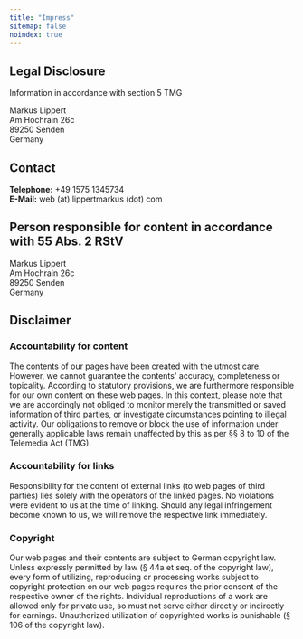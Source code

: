 ```yaml
---
title: "Impress"
sitemap: false
noindex: true
---
```


## Legal Disclosure

Information in accordance with section 5 TMG

Markus Lippert  
Am Hochrain 26c  
89250 Senden  
Germany

## Contact

**Telephone:** +49 1575 1345734  
**E-Mail:** web (at) lippertmarkus (dot) com

## Person responsible for content in accordance with 55 Abs. 2 RStV

Markus Lippert  
Am Hochrain 26c  
89250 Senden  
Germany

## Disclaimer

### Accountability for content

The contents of our pages have been created with the utmost care. However, we cannot guarantee the contents' accuracy, completeness or topicality. According to statutory provisions, we are furthermore responsible for our own content on these web pages. In this context, please note that we are accordingly not obliged to monitor merely the transmitted or saved information of third parties, or investigate circumstances pointing to illegal activity. Our obligations to remove or block the use of information under generally applicable laws remain unaffected by this as per §§ 8 to 10 of the Telemedia Act (TMG).

### Accountability for links

Responsibility for the content of external links (to web pages of third parties) lies solely with the operators of the linked pages. No violations were evident to us at the time of linking. Should any legal infringement become known to us, we will remove the respective link immediately.

### Copyright

Our web pages and their contents are subject to German copyright law. Unless expressly permitted by law (§ 44a et seq. of the copyright law), every form of utilizing, reproducing or processing works subject to copyright protection on our web pages requires the prior consent of the respective owner of the rights. Individual reproductions of a work are allowed only for private use, so must not serve either directly or indirectly for earnings. Unauthorized utilization of copyrighted works is punishable (§ 106 of the copyright law).
